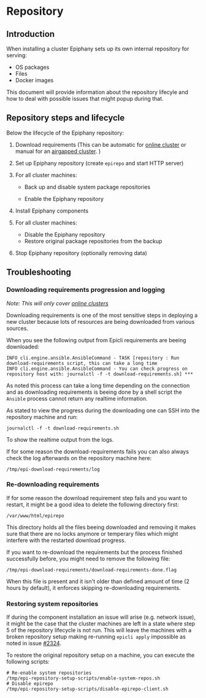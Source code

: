 # Repository

## Introduction

When installing a cluster Epiphany sets up its own internal repository for serving:

- OS packages
- Files
- Docker images

This document will provide information about the repository lifecyle and how to deal with possible issues that might popup during that.

## Repository steps and lifecycle

Below the lifecycle of the Epiphany repository:

1. Download requirements (This can be automatic for [online cluster](./CLUSTER.md#how-to-create-an-epiphany-cluster-on-existing-infrastructure) or manual for an [airgapped cluster](./CLUSTER.md#how-to-create-an-epiphany-cluster-on-existing-air-gapped-infrastructure). )
2. Set up Epiphany repository (create `epirepo` and start HTTP server)

3. For all cluster machines:
   - Back up and disable system package repositories

   - Enable the Epiphany repository
4. Install Epiphany components
5. For all cluster machines:
   - Disable the Epiphany repository
   - Restore original package repositories from the backup

6. Stop Epiphany repository (optionally removing data)


## Troubleshooting

### Downloading requirements progression and logging

*Note: This will only cover [online clusters](./CLUSTER.md#how-to-create-an-epiphany-cluster-on-existing-infrastructure)*

Downloading requirements is one of the most sensitive steps in deploying a new cluster because lots of resources are being downloaded from various sources.


When you see the following output from Epicli requirements are beeing downloaded:

```shell
INFO cli.engine.ansible.AnsibleCommand - TASK [repository : Run download-requirements script, this can take a long time
INFO cli.engine.ansible.AnsibleCommand - You can check progress on repository host with: journalctl -f -t download-requirements.sh] ***
```

As noted this process can take a long time depending on the connection and as downloading requirements is beeing done by a shell script the ```Ansible``` process cannot return any realtime information.

As stated to view the progress during the downloading one can SSH into the repository machine and run:

```shell
journalctl -f -t download-requirements.sh
```

To show the realtime output from the logs.

If for some reason the download-requirements fails you can also always check the log afterwards on the repository machine here:

```shell
/tmp/epi-download-requirements/log
```

### Re-downloading requirements

If for some reason the download requirement step fails and you want to restart, it might be a good idea to delete the following directory first:

```shell
/var/www/html/epirepo
```

This directory holds all the files beeing downloaded and removing it makes sure that there are no locks anymore or temperary files which might interfere with the restarted download progress.

If you want to re-download the requirements but the process finished successfully before, you might need to remove the following file:


```shell
/tmp/epi-download-requirements/download-requirements-done.flag
```

When this file is present and it isn't older than defined amount of time (2 hours by default), it enforces skipping re-downloading requirements.


### Restoring system repositories

If during the component installation an issue will arise (e.g. network issue), it might be the case that the cluster machines are left in a state where step 5 of the repository lifecycle is not run. This will leave the machines with a broken repository setup making re-running ```epicli apply``` impossible as noted in issue [#2324](https://github.com/epiphany-platform/epiphany/issues/2324).

To restore the original repository setup on a machine, you can execute the following scripts:

```shell
# Re-enable system repositories
/tmp/epi-repository-setup-scripts/enable-system-repos.sh
# Disable epirepo
/tmp/epi-repository-setup-scripts/disable-epirepo-client.sh
```
